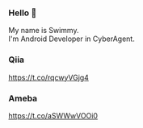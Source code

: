 ### Hello 👋
My name is Swimmy.  
I'm Android Developer in CyberAgent.  

### Qiia
https://t.co/rqcwyVGjg4

### Ameba
https://t.co/aSWWwVOOi0

<!--
**reo-androider/reo-androider** is a ✨ _special_ ✨ repository because its `README.md` (this file) appears on your GitHub profile.

Here are some ideas to get you started:

- 🔭 I’m currently working on ...
- 🌱 I’m currently learning ...
- 👯 I’m looking to collaborate on ...
- 🤔 I’m looking for help with ...
- 💬 Ask me about ...
- 📫 How to reach me: ...
- 😄 Pronouns: ...
- ⚡ Fun fact: ...
-->
